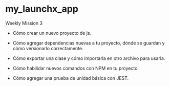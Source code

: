 # my_launchx_app
Weekly Mission 3


- Cómo crear un nuevo proyecto de js.

- Cómo agregar dependencias nuevas a tu proyecto, dónde se guardan y cómo versionarlo correctamente.

- Cómo exportar una clase y cómo importarla en otro archivo para usarla.

- Cómo habilidar nuevos comandos con NPM en tu proyecto.

- Cómo agregar una prueba de unidad básica con JEST.
